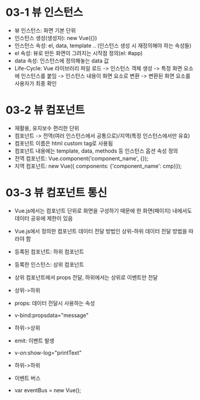 # 03-1 뷰 인스턴스
* 뷰 인스턴스: 화면 기본 단위
* 인스턴스 생성(생성자): new Vue({})
* 인스턴스 속성: el, data, template .. (인스턴스 생성 시 재정의해야 하는 속성들)
* el 속성: 뷰로 만든 화면이 그려지는 시작점 정의(el: #app)
* data 속성: 인스턴스에 정의해놓는 data 값
* Life-Cycle: Vue 라이브러리 파일 로드 -> 인스턴스 객체 생성 -> 특정 화면 요소에 인스턴스를 붙임 -> 인스턴스 내용이 화면 요소로 변환 -> 변환된 화면 요소를 사용자가 최종 확인

# 03-2 뷰 컴포넌트
* 재활용, 유지보수 편리한 단위
* 컴포넌트 -> 전역(여러 인스턴스에서 공통으로)/지역(특정 인스턴스에서만 유효)
* 컴포넌트 이름은 html custom tag로 사용됨
* 컴포넌트 내용에는 template, data, methods 등 인스턴스 옵션 속성 정의
* 전역 컴포넌트: Vue.component('component_name', {});
* 지역 컴포넌트: new Vue({ components: {'component_name': cmp}});

# 03-3 뷰 컴포넌트 통신
* Vue.js에서는 컴포넌트 단위로 화면을 구성하기 때문에 한 화면(페이지) 내에서도 데이터 공유에 제한이 있음
* Vue.js에서 정의한 컴포넌트 데이터 전달 방법인 상위-하위 데이터 전달 방법을 따라야 함
* 등록된 컴포넌트: 하위 컴포넌트
* 등록한 인스턴스: 상위 컴포넌트
* 상위 컴포넌트에서 props 전달, 하위에서는 상위로 이벤트만 전달

* 상위->하위
* props: 데이터 전달시 사용하는 속성
* v-bind:propsdata="message"

* 하위->상위
* emit: 이벤트 발생
* v-on:show-log="printText"

* 하위->하위
* 이벤트 버스
* var eventBus = new Vue();
